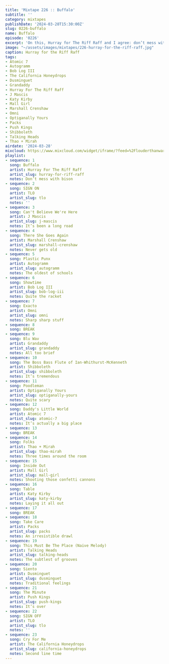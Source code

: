 ```yaml
---
title: 'Mixtape 226 :: Buffalo'
subtitle: ''
category: mixtapes
publishDate: '2024-03-28T15:30:00Z'
slug: 0226-buffalo
name: Buffalo
episode: '0226'
excerpt: 'On this, Hurray for The Riff Raff and I agree: don’t mess with bison.'
image: "~/assets/images/mixtapes/226-hurray-for-the-riff-raff.jpg"
caption: Hurray for the Riff Raff
tags:
- Atomic 7
- Autogramm
- Bob Log III
- The California Honeydrops
- Dusminguet
- Grandaddy
- Hurray For The Riff Raff
- J Mascis
- Katy Kirby
- Mall Girl
- Marshall Crenshaw
- Omni
- Optiganally Yours
- Packs
- Push Kings
- Shibboleth
- Talking Heads
- Thao + Mirah
airdate: '2024-03-28'
mixcloud: https://www.mixcloud.com/widget/iframe/?feed=%2Flouderthanwar%2Fthe-mixtape-226-buffalo-2024-03-28%2F&hide_artwork=1&hide_cover=1
playlist:
- sequence: 1
  song: Buffalo
  artist: Hurray For The Riff Raff
  artist_slug: hurray-for-riff-raff
  notes: Don’t mess with bison
- sequence: 2
  song: SIGN ON
  artist: TLO
  artist_slug: tlo
  notes: ''
- sequence: 3
  song: Can't Believe We're Here
  artist: J Mascis
  artist_slug: j-mascis
  notes: It’s been a long road
- sequence: 4
  song: There She Goes Again
  artist: Marshall Crenshaw
  artist_slug: marshall-crenshaw
  notes: Never gets old
- sequence: 5
  song: Plastic Punx
  artist: Autogramm
  artist_slug: autogramm
  notes: The oldest of schools
- sequence: 6
  song: Showtime
  artist: Bob Log III
  artist_slug: bob-log-iii
  notes: Quite the racket
- sequence: 7
  song: Exacto
  artist: Omni
  artist_slug: omni
  notes: Sharp sharp stuff
- sequence: 8
  song: BREAK
- sequence: 9
  song: Blu Wav
  artist: Grandaddy
  artist_slug: grandaddy
  notes: All too brief
- sequence: 10
  song: The Boss Bass Flute of Ian-Whithurst-McKenneth
  artist: Shibboleth
  artist_slug: shibboleth
  notes: It’s tremendous
- sequence: 11
  song: Poodleman
  artist: Optiganally Yours
  artist_slug: optiganally-yours
  notes: Quite scary
- sequence: 12
  song: Daddy's Little World
  artist: Atomic 7
  artist_slug: atomic-7
  notes: It’s actually a big place
- sequence: 13
  song: BREAK
- sequence: 14
  song: Folks
  artist: Thao + Mirah
  artist_slug: thao-mirah
  notes: Three times around the room
- sequence: 15
  song: Inside Out
  artist: Mall Girl
  artist_slug: mall-girl
  notes: Shooting those confetti cannons
- sequence: 16
  song: Table
  artist: Katy Kirby
  artist_slug: katy-kirby
  notes: Laying it all out
- sequence: 17
  song: BREAK
- sequence: 18
  song: Take Care
  artist: Packs
  artist_slug: packs
  notes: An irresistible drawl
- sequence: 19
  song: This Must Be The Place (Naive Melody)
  artist: Talking Heads
  artist_slug: talking-heads
  notes: The subtlest of grooves
- sequence: 20
  song: Siento
  artist: Dusminguet
  artist_slug: dusminguet
  notes: Traditional feelings
- sequence: 21
  song: The Minute
  artist: Push Kings
  artist_slug: push-kings
  notes: It’s over
- sequence: 22
  song: SIGN OFF
  artist: TLO
  artist_slug: tlo
  notes: ''
- sequence: 23
  song: Cry For Me
  artist: The California Honeydrops
  artist_slug: california-honeydrops
  notes: Second line time
---
```


